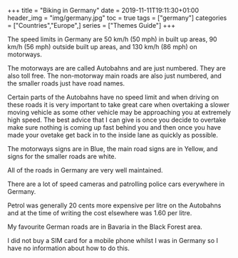+++
title = "Biking in Germany"
date = 2019-11-11T19:11:30+01:00
header_img = "img/germany.jpg"
toc = true
tags = ["germany"]
categories = ["Countries","Europe",]
series = ["Themes Guide"]
+++

The speed limits in Germany are 50 km/h (50 mph) in built up areas, 90 km/h (56 mph) outside built up areas, and 130 km/h (86 mph) on motorways.

The motorways are are called Autobahns and are just numbered. They are also toll free. The non-motorway main roads are also just numbered, and the smaller roads just have road names.

Certain parts of the Autobahns have no speed limit and when driving on these roads it is very important to take great care when overtaking a slower moving vehicle as some other vehicle may be approaching you at extremely high speed. The best advice that I can give is once you decide to overtake make sure nothing is coming up fast behind you and then once you have made your ovetake get back in to the inside lane as quickly as possible.

The motorways signs are in Blue, the main road signs are in Yellow, and signs for the smaller roads are white.

All of the roads in Germany are very well maintained.

There are a lot of speed cameras and patrolling police cars everywhere in Germany.

Petrol was generally 20 cents more expensive per litre on the Autobahns and at the time of writing the cost elsewhere was 1.60 per litre. 

My favourite German roads are in Bavaria in the Black Forest area. 

I did not buy a SIM card for a mobile phone whilst I was in Germany so I have no information about how to do this.